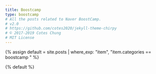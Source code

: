 ```yaml
---
title: Boostcamp
type: boostcamp
# All the posts related to Naver BoostCamp.
# v2.0
# https://github.com/cotes2020/jekyll-theme-chirpy
# © 2017-2019 Cotes Chung
# MIT License
---
```


{% assign default = site.posts | where_exp: "item", "item.categories == boostcamp " %}

{% default %}